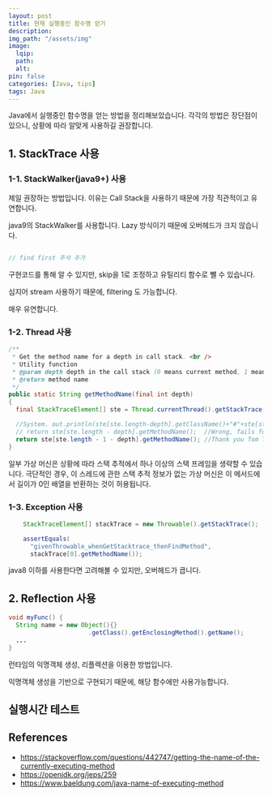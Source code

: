```yaml
---
layout: post
title: 현재 실행중인 함수명 얻기
description:
img_path: "/assets/img"
image:
  lqip:
  path:
  alt:
pin: false
categories: [Java, tips]
tags: Java
---
```


Java에서 실행중인 함수명을 얻는 방법을 정리해보았습니다.
각각의 방법은 장단점이 있으니, 상황에 따라 알맞게 사용하길 권장합니다.

## 1. StackTrace 사용

### 1-1. StackWalker(java9+) 사용

제일 권장하는 방법입니다. 이유는 Call Stack을 사용하기 때문에 가장 직관적이고 유연합니다.

java9의 StackWalker를 사용합니다. Lazy 방식이기 때문에 오버헤드가 크지 않습니다.

```java

// find first 주석 추가
```

구현코드를 통해 알 수 있지만, skip을 1로 조정하고 유틸리티 함수로 뺄 수 있습니다.

심지어 stream 사용하기 때문에, filtering 도 가능합니다.

매우 유연합니다.

### 1-2. Thread 사용

```java
/**
 * Get the method name for a depth in call stack. <br />
 * Utility function
 * @param depth depth in the call stack (0 means current method, 1 means call method, ...)
 * @return method name
 */
public static String getMethodName(final int depth)
{
  final StackTraceElement[] ste = Thread.currentThread().getStackTrace();

  //System. out.println(ste[ste.length-depth].getClassName()+"#"+ste[ste.length-depth].getMethodName());
  // return ste[ste.length - depth].getMethodName();  //Wrong, fails for depth = 0
  return ste[ste.length - 1 - depth].getMethodName(); //Thank you Tom Tresansky
}
```

일부 가상 머신은 상황에 따라 스택 추적에서 하나 이상의 스택 프레임을 생략할 수 있습니다. 극단적인 경우, 이 스레드에 관한 스택 추적 정보가 없는 가상 머신은 이 메서드에서 길이가 0인 배열을 반환하는 것이 허용됩니다.

### 1-3. Exception 사용

```java
    StackTraceElement[] stackTrace = new Throwable().getStackTrace();

    assertEquals(
      "givenThrowable_whenGetStacktrace_thenFindMethod",
      stackTrace[0].getMethodName());
```

java8 이하를 사용한다면 고려해볼 수 있지만, 오버헤드가 큽니다.

## 2. Reflection 사용

```java
void myFunc() {
  String name = new Object(){}
                      .getClass().getEnclosingMethod().getName();
  ...
}
```

런타임의 익명객체 생성, 리플렉션을 이용한 방법입니다.

익명객체 생성을 기반으로 구현되기 때문에, 해당 함수에만 사용가능합니다.

## 실행시간 테스트

## References

- https://stackoverflow.com/questions/442747/getting-the-name-of-the-currently-executing-method
- https://openjdk.org/jeps/259
- https://www.baeldung.com/java-name-of-executing-method
